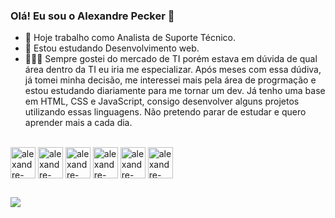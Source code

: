 ### Olá! Eu sou o Alexandre Pecker 👋

- 🔭 Hoje trabalho como Analista de Suporte Técnico.
- 🌱 Estou estudando Desenvolvimento web.
- 👨🏻‍💻 Sempre gostei do mercado de TI porém estava em dúvida de qual área dentro da TI eu iria me especializar. Após meses com essa dúdiva, já tomei minha decisão, me interessei mais pela área de progrmação e estou estudando diariamente para me tornar um dev. Já tenho uma base em HTML, CSS e JavaScript, consigo desenvolver alguns projetos utilizando essas linguagens. Não pretendo parar de estudar e quero aprender mais a cada dia.

<div style="display: inline_block"><br>
  <img align="center" alt="alexandre-html" height="50" width="40" src="https://cdn.jsdelivr.net/gh/devicons/devicon/icons/html5/html5-original.svg">
  <img align="center" alt="alexandre-css" height="50" width="40" src="https://cdn.jsdelivr.net/gh/devicons/devicon/icons/css3/css3-original.svg">
  <img align="center" alt="alexandre-git" height="50" width="40" src="https://cdn.jsdelivr.net/gh/devicons/devicon/icons/git/git-original.svg">
  <img align="center" alt="alexandre-javascript" height="50" width="40" src="https://cdn.jsdelivr.net/gh/devicons/devicon/icons/javascript/javascript-plain.svg">
  <img align="center" alt="alexandre-javascript" height="50" width="40" src="https://cdn.jsdelivr.net/gh/devicons/devicon/icons/react/react-original.svg">
  <img align="center" alt="alexandre-javascript" height="50" width="40" src="https://cdn.jsdelivr.net/gh/devicons/devicon/icons/tailwindcss/tailwindcss-plain.svg">
</div>

##

<div>
    <a href="https://www.linkedin.com/in/alexandre-pecker-sampaio-1005ba19b/" target="_blank"><img src="https://img.shields.io/badge/LinkedIn-0077B5?style=for-the-badge&logo=linkedin&logoColor=white" target="_blank"></a>
 </div>
